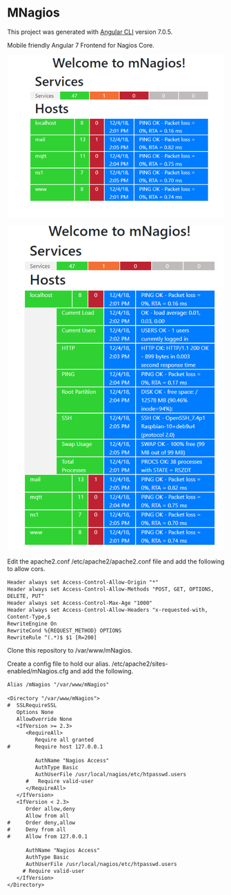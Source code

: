 # MNagios

This project was generated with [Angular CLI](https://github.com/angular/angular-cli) version 7.0.5.

Mobile friendly Angular 7 Frontend for Nagios Core.

![alt text](https://github.com/netmonster01/mNagios/blob/master/screenshot.png)

![alt text](https://github.com/netmonster01/mNagios/blob/master/screenshot2.png)

Edit the apache2.conf /etc/apache2/apache2.conf file and add the following to allow cors.

```
Header always set Access-Control-Allow-Origin "*"
Header always set Access-Control-Allow-Methods "POST, GET, OPTIONS, DELETE, PUT"
Header always set Access-Control-Max-Age "1000"
Header always set Access-Control-Allow-Headers "x-requested-with, Content-Type,$
RewriteEngine On
RewriteCond %{REQUEST_METHOD} OPTIONS
RewriteRule ^(.*)$ $1 [R=200]
```

Clone this repository to /var/www/mNagios.

Create a config file to hold our alias. /etc/apache2/sites-enabled/mNagios.cfg and add the following.

```
Alias /mNagios "/var/www/mNagios"

<Directory "/var/www/mNagios">
#  SSLRequireSSL
   Options None
   AllowOverride None
   <IfVersion >= 2.3>
      <RequireAll>
         Require all granted
#        Require host 127.0.0.1

         AuthName "Nagios Access"
         AuthType Basic
         AuthUserFile /usr/local/nagios/etc/htpasswd.users
      #   Require valid-user
      </RequireAll>
   </IfVersion>
   <IfVersion < 2.3>
      Order allow,deny
      Allow from all
#     Order deny,allow
#     Deny from all
#     Allow from 127.0.0.1

      AuthName "Nagios Access"
      AuthType Basic
      AuthUserFile /usr/local/nagios/etc/htpasswd.users
     # Require valid-user
   </IfVersion>
</Directory>
```